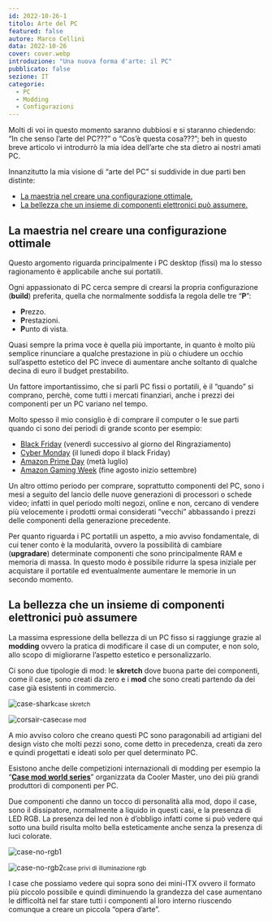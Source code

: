 ```yaml
---
id: 2022-10-26-1
titolo: Arte del PC
featured: false
autore: Marco Cellini
data: 2022-10-26
cover: cover.webp
introduzione: "Una nuova forma d'arte: il PC"
pubblicato: false
sezione: IT
categorie:
  - PC
  - Modding
  - Configurazioni
---
```


Molti di voi in questo momento saranno dubbiosi e si staranno chiedendo: “In che senso l’arte del PC???” o “Cos’è questa cosa???”; beh in questo breve articolo vi introdurrò la mia idea dell’arte che sta dietro ai nostri amati PC. 

Innanzitutto la mia visione di “arte del PC” si suddivide in due parti ben distinte:
- <a href="#configurazione">La maestria nel creare una configurazione ottimale.</a>
- <a href="#modding">La bellezza che un insieme di componenti elettronici può assumere.</a>
<a name="configurazione"></a>
## La maestria nel creare una configurazione ottimale 

Questo argomento riguarda principalmente i PC desktop (fissi) ma lo stesso ragionamento è applicabile anche sui portatili.

Ogni appassionato di PC cerca sempre di crearsi la propria configurazione (**build**) preferita, quella che normalmente soddisfa la regola delle tre “**P**”:

- **P**rezzo.
- **P**restazioni.
- **P**unto di vista.

Quasi sempre la prima voce è quella più importante, in quanto è molto più semplice rinunciare a qualche prestazione in più o chiudere un occhio sull’aspetto estetico del PC invece di aumentare anche soltanto di qualche decina di euro il budget prestabilito.

Un fattore importantissimo, che si parli PC fissi o portatili, è il “quando” si comprano, perchè, come tutti i mercati finanziari, anche i prezzi dei componenti per un PC variano nel tempo.

Molto spesso il mio consiglio è di comprare il computer o le sue parti quando ci sono dei periodi di grande sconto per esempio:

- <a href="https://www.google.com/search?q=black+friday&rlz=1C1CHBF_itIT974IT974&oq=blac&aqs=chrome.0.69i59j69i57j35i19i39j0i20i131i263i433i512j0i67l3j46i20i131i263i433i512j0i67l2.1593j1j7&sourceid=chrome&ie=UTF-8" target="blank">Black Friday</a> (venerdì successivo al giorno del Ringraziamento)
- <a href="https://www.google.com/search?q=cyber+monday&rlz=1C1CHBF_itIT974IT974&sxsrf=ALiCzsZ1CnkOYLzvfcUSs1VqwUHMXWdIug%3A1666627709549&ei=fbhWY-KLIcW8xc8PiNSOmAQ&ved=0ahUKEwiivuaEoPn6AhVFXvEDHQiqA0MQ4dUDCA8&uact=5&oq=cyber+monday&gs_lcp=Cgdnd3Mtd2l6EAMyBAgjECcyBAgjECcyEAgAEIAEEIcCELEDEIMBEBQyCwgAEIAEELEDEIMBMgUIABCABDIECAAQQzIFCAAQgAQyBQgAEIAEMgUIABCABDIFCAAQgAQ6CggAEEcQ1gQQsAM6DQgAEOQCENYEELADGAFKBAhNGAFKBAhBGABKBAhGGAFQqgNYoARghgZoAXABeACAAVmIAacBkgEBMpgBAKABAcgBDcABAdoBBggBEAEYCQ&sclient=gws-wiz" target="blank">Cyber Monday</a> (il lunedì dopo il black Friday)
- <a href="https://www.amazon.it/primeday" target="blank">Amazon Prime Day</a> (metà luglio)
- <a href="https://www.amazon.it/b?ie=UTF8&node=17727355031" target="blank">Amazon Gaming Week</a> (fine agosto inizio settembre)

Un altro ottimo periodo per comprare, soprattutto componenti del PC, sono i mesi a seguito del lancio delle nuove generazioni di processori o schede video; infatti in quel periodo molti negozi, online e non, cercano di vendere più velocemente i prodotti ormai considerati “vecchi” abbassando i prezzi delle componenti della generazione precedente. 

Per quanto riguarda i PC portatili un aspetto, a mio avviso fondamentale, di cui tener conto è la modularità, ovvero la possibilità di cambiare (**upgradare**) determinate componenti che sono principalmente RAM e memoria di massa. In questo modo è possibile ridurre la spesa iniziale per acquistare il portatile ed eventualmente aumentare le memorie in un secondo momento.<a name="modding"></a>
## La bellezza che un insieme di componenti elettronici può assumere

La massima espressione della bellezza di un PC fisso si raggiunge grazie al **modding** ovvero la pratica di modificare il case di un computer, e non solo, allo scopo di migliorarne l’aspetto estetico e personalizzarlo.

Ci sono due tipologie di mod: le **skretch** dove buona parte dei componenti, come il case, sono creati da zero e i **mod**  che sono creati partendo da dei case già esistenti in commercio.

![case-shark](/img/posts/l'arte-del-pc/case-shark.webp)<small>case skretch</small>

![corsair-case](/img/posts/l'arte-del-pc/corsair-case.webp)<small>case mod</small>

A mio avviso coloro che creano questi PC sono paragonabili ad artigiani del design visto che molti pezzi sono, come detto in precedenza, creati da zero e quindi progettati e ideati solo per quel determinato PC.

Esistono anche delle competizioni internazionali di modding per esempio la “<a href="https://community.coolermaster.com/cmws/?doing_wp_cron=1666433909.3712489604949951171875" target="blank"><b>Case mod world series</b></a>” organizzata da Cooler Master, uno dei più grandi produttori di componenti per PC.

Due componenti che danno un tocco di personalità alla mod, dopo il case, sono il dissipatore, normalmente a liquido in questi casi, e la presenza di LED RGB. La presenza dei led non è d’obbligo infatti come si può vedere qui sotto una build risulta molto bella esteticamente anche senza la presenza di luci colorate.

![case-no-rgb1](/img/posts/l'arte-del-pc/case-no-rgb1.webp)

![case-no-rgb2](/img/posts/l'arte-del-pc/case-no-rgb2.webp)<small>case privi di illuminazione rgb</small>

I case che possiamo vedere qui sopra sono dei mini-ITX ovvero il formato più piccolo possibile e quindi diminuendo la grandezza del case aumentano le difficoltà nel far stare tutti i componenti al loro interno riuscendo comunque a creare un piccola “opera d’arte”.